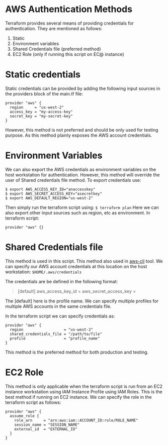 # AWS Authentication Methods
Terraform provides several means of providing credentials for authentication. They are mentioned as follows:
1. Static
2. Environment variables
3. Shared Credentials file (preferred method)
4. EC2 Role (only if running this script on EC@ instance)

# Static credentials

Static credentials can be provided by adding the following input sources in the providers block of the main.tf file:
```
provider "aws" {
  region     = "us-west-2"
  access_key = "my-access-key"
  secret_key = "my-secret-key"
}
```
However, this method is not preferred and should be only used for testing purpose. As this method plainly exposes the AWS account credentials.
# Environment Variables

We can also export the AWS credentials as environment variables on the host workstation for authentication.
However, this method will override the user of Shared credentials file method.
To export credentials use:
```
$ export AWS_ACCESS_KEY_ID="anaccesskey"
$ export AWS_SECRET_ACCESS_KEY="asecretkey"
$ export AWS_DEFAULT_REGION="us-west-2"
```
Then simply run the terraform script using:
```$ terraform plan```
Here we can also export other input sources such as region, etc as environment.
In terraform script:
```
provider "aws" {}
```
# Shared Credentials file

This method is used in this script. This method also used in [aws-cli]([https://aws.amazon.com/cli/](https://aws.amazon.com/cli/)) tool.
We can specify our AWS account credentials at this location on the host workstation: ```$HOME/.aws/credentials```

The credentials are be defined in the following format:
> [default]
> aws_access_key_id = 
> aws_secret_access_key = 

The [default] here is the profile name. We can specify multiple profiles for multiple AWS accounts in the same credentials file.

In the terraform script we can specify credentials as:
```
provider "aws" {
  region                  = "us-west-2"
  shared_credentials_file = "/path/to/file"
  profile                 = "profile_name"
}
```
This method is the preferred method for both production and testing.

# EC2 Role
This method is only applicable when the terraform script is run from an EC2 instance workstation using IAM Instance Profile using IAM Roles. This is the best method if running on EC2 instance.
We can specify the role in the terraform script as follows:
```
provider "aws" {
  assume_role {
    role_arn     = "arn:aws:iam::ACCOUNT_ID:role/ROLE_NAME"
    session_name = "SESSION_NAME"
    external_id  = "EXTERNAL_ID"
  }
}
```
